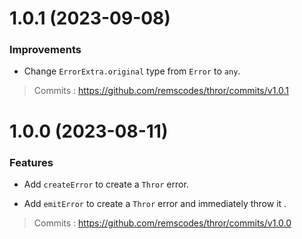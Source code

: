 # 1.0.1 (2023-09-08)

### Improvements

- Change `ErrorExtra.original` type from `Error` to `any`.

> Commits : https://github.com/remscodes/thror/commits/v1.0.1

# 1.0.0 (2023-08-11)

### Features

- Add `createError` to create a `Thror` error.

- Add `emitError` to create a `Thror` error and immediately throw it .

> Commits : https://github.com/remscodes/thror/commits/v1.0.0
